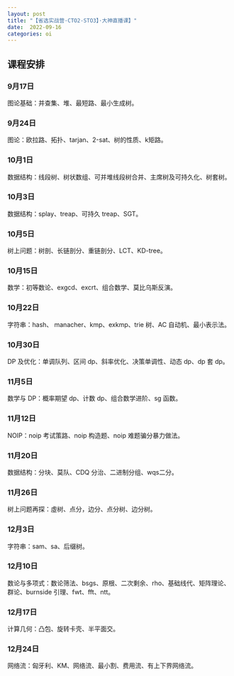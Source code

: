 ```yaml
---
layout: post
title: "【省选实战营·CTO2-STO3】·大神直播课】"
date:  2022-09-16 
categories: oi
---
```


## 课程安排

### 9月17日
图论基础：并查集、堆、最短路、最小生成树。

### 9月24日

图论：欧拉路、拓扑、tarjan、2-sat、树的性质、k矩路。

### 10月1日

数据结构：线段树、树状数组、可并堆线段树合并、主席树及可持久化、树套树。

### 10月3日

数据结构：splay、treap、可持久 treap、SGT。

### 10月5日

树上问题：树剖、长链剖分、重链剖分、LCT、KD-tree。

### 10月15日

数学：初等数论、exgcd、excrt、组合数学、莫比乌斯反演。

### 10月22日

字符串：hash、 manacher、kmp、exkmp、trie 树、AC 自动机、最小表示法。

### 10月30日

DP 及优化：单调队列、区间 dp、斜率优化、决策单调性、动态 dp、dp 套 dp。

### 11月5日

数学与 DP：概率期望 dp、计数 dp、组合数学进阶、sg 函数。

### 11月12日

NOIP：noip 考试策路、noip 构造题、noip 难题骗分暴力做法。

### 11月20日

数据结构：分块、莫队、CDQ 分治、二进制分组、wqs二分。

### 11月26日

树上问题再探：虛树、点分，边分、点分树、边分树。

### 12月3日

字符串：sam、sa、后缀树。

### 12月10日

数论与多项式：数论筛法、bsgs、原根、二次剩余、rho、基础线代、矩阵理论、群论、burnside 引理、fwt、fft、ntt。

### 12月17日

计算几何：凸包、旋转卡壳、半平面交。

### 12月24日

网络流：匈牙利、KM、网络流、最小割、费用流、有上下界网络流。